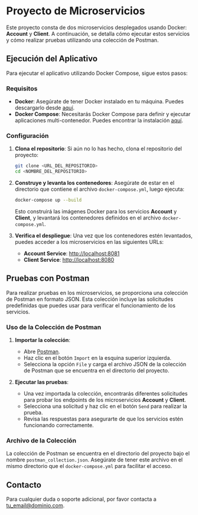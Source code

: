 # Proyecto de Microservicios

Este proyecto consta de dos microservicios desplegados usando Docker: **Account** y **Client**. A continuación, se detalla cómo ejecutar estos servicios y cómo realizar pruebas utilizando una colección de Postman.

## Ejecución del Aplicativo

Para ejecutar el aplicativo utilizando Docker Compose, sigue estos pasos:

### Requisitos

- **Docker**: Asegúrate de tener Docker instalado en tu máquina. Puedes descargarlo desde [aquí](https://www.docker.com/get-started).
- **Docker Compose**: Necesitarás Docker Compose para definir y ejecutar aplicaciones multi-contenedor. Puedes encontrar la instalación [aquí](https://docs.docker.com/compose/install/).

### Configuración

1. **Clona el repositorio**: Si aún no lo has hecho, clona el repositorio del proyecto:

    ```bash
    git clone <URL_DEL_REPOSITORIO>
    cd <NOMBRE_DEL_REPOSITORIO>
    ```

2. **Construye y levanta los contenedores**: Asegúrate de estar en el directorio que contiene el archivo `docker-compose.yml`, luego ejecuta:

    ```bash
    docker-compose up --build
    ```

   Esto construirá las imágenes Docker para los servicios **Account** y **Client**, y levantará los contenedores definidos en el archivo `docker-compose.yml`.

3. **Verifica el despliegue**: Una vez que los contenedores estén levantados, puedes acceder a los microservicios en las siguientes URLs:
   - **Account Service**: [http://localhost:8081](http://localhost:8081)
   - **Client Service**: [http://localhost:8080](http://localhost:8080)

## Pruebas con Postman

Para realizar pruebas en los microservicios, se proporciona una colección de Postman en formato JSON. Esta colección incluye las solicitudes predefinidas que puedes usar para verificar el funcionamiento de los servicios.

### Uso de la Colección de Postman

1. **Importar la colección**:
   - Abre [Postman](https://www.postman.com/downloads/).
   - Haz clic en el botón `Import` en la esquina superior izquierda.
   - Selecciona la opción `File` y carga el archivo JSON de la colección de Postman que se encuentra en el directorio del proyecto.

2. **Ejecutar las pruebas**:
   - Una vez importada la colección, encontrarás diferentes solicitudes para probar los endpoints de los microservicios **Account** y **Client**.
   - Selecciona una solicitud y haz clic en el botón `Send` para realizar la prueba.
   - Revisa las respuestas para asegurarte de que los servicios estén funcionando correctamente.

### Archivo de la Colección

La colección de Postman se encuentra en el directorio del proyecto bajo el nombre `postman_collection.json`. Asegúrate de tener este archivo en el mismo directorio que el `docker-compose.yml` para facilitar el acceso.

## Contacto

Para cualquier duda o soporte adicional, por favor contacta a [tu_email@dominio.com](mailto:tu_email@dominio.com).

